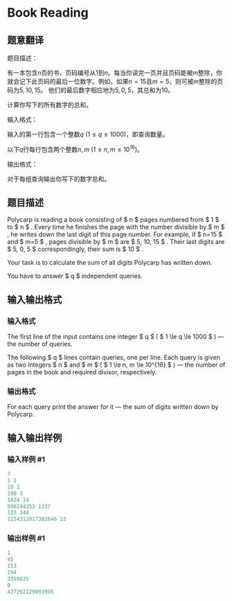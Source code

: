 # Book Reading

## 题意翻译

题目描述：

有一本包含$n$页的书，页码编号从$1$到$n$。每当你读完一页并且页码能被m整除，你就会记下此页码的最后一位数字。例如，如果$n=15$且$m=5$，则可被$m$整除的页码为$5,10,15$。 他们的最后数字相应地为$5,0,5$，其总和为$10$。

计算你写下的所有数字的总和。

输入格式：

输入的第一行包含一个整数$q\ (1≤q≤1000)$，即查询数量。

以下$q$行每行包含两个整数$n,m\ (1\leq n,m\leq 10^{16})$。

输出格式：

对于每组查询输出你写下的数字总和。

## 题目描述

Polycarp is reading a book consisting of $ n $ pages numbered from $ 1 $ to $ n $ . Every time he finishes the page with the number divisible by $ m $ , he writes down the last digit of this page number. For example, if $ n=15 $ and $ m=5 $ , pages divisible by $ m $ are $ 5, 10, 15 $ . Their last digits are $ 5, 0, 5 $ correspondingly, their sum is $ 10 $ .

Your task is to calculate the sum of all digits Polycarp has written down.

You have to answer $ q $ independent queries.

## 输入输出格式

### 输入格式

The first line of the input contains one integer $ q $ ( $ 1 \le q \le 1000 $ ) — the number of queries.

The following $ q $ lines contain queries, one per line. Each query is given as two integers $ n $ and $ m $ ( $ 1 \le n, m \le 10^{16} $ ) — the number of pages in the book and required divisor, respectively.

### 输出格式

For each query print the answer for it — the sum of digits written down by Polycarp.

## 输入输出样例

### 输入样例 #1

```cpp
7
1 1
10 1
100 3
1024 14
998244353 1337
123 144
1234312817382646 13

```
### 输出样例 #1

```cpp
1
45
153
294
3359835
0
427262129093995

```
